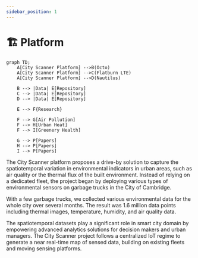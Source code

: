 ```yaml
---
sidebar_position: 1
---
```


# 🏗️ Platform

<!-- Explain how all different researches and devices are structured under the long-term City Scanner project. -->

```mermaid
graph TD;
    A[City Scanner Platform] -->B(Octo)
    A[City Scanner Platform] -->C(Flatburn LTE)
    A[City Scanner Platform] -->D(Nautilus)

    B --> |Data| E[Repository]
    C --> |Data| E[Repository]
    D --> |Data| E[Repository]

    E --> F{Research}

    F --> G[Air Pollution]
    F --> H[Urban Heat]
    F --> I[Greenery Health]

    G --> P[Papers]
    H --> P[Papers]
    I --> P[Papers]
```

The City Scanner platform proposes a drive-by solution to capture the spatiotemporal variation in environmental indicators in urban areas, such as air quality or the thermal flux of the built environment. Instead of relying on a dedicated fleet, the project began by deploying various types of environmental sensors on garbage trucks in the City of Cambridge.

With a few garbage trucks, we collected various environmental data for the whole city over several months. The result was 1.6 million data points including thermal images, temperature, humidity, and air quality data.

The spatio­temporal datasets play a significant role in smart city domain by empowering advanced analytics solutions for decision makers and urban managers. The City Scanner project follows a centralized IoT regime to generate a near real-time map of sensed data, building on existing fleets and moving sensing platforms.
